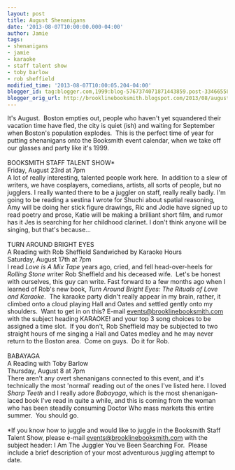 ```yaml
---
layout: post
title: August Shenanigans
date: '2013-08-07T10:00:00.000-04:00'
author: Jamie
tags:
- shenanigans
- jamie
- karaoke
- staff talent show
- toby barlow
- rob sheffield
modified_time: '2013-08-07T10:00:05.204-04:00'
blogger_id: tag:blogger.com,1999:blog-5767374071871443859.post-334665582034598010
blogger_orig_url: http://brooklinebooksmith.blogspot.com/2013/08/august-shenanigans.html
---
```


It's August. &nbsp;Boston empties out, people who haven't yet squandered their vacation time have fled, the city is quiet (ish) and waiting for September when Boston's population explodes. &nbsp;This is the perfect time of year for putting shenanigans onto the Booksmith event calendar, when we take off our glasses and party like it's 1999.<br /><br />BOOKSMITH STAFF TALENT SHOW*<br />Friday, August 23rd at 7pm<br />A lot of really interesting, talented people work here. &nbsp;In addition to a slew of writers, we have cosplayers, comedians, artists, all sorts of people, but no jugglers. I really wanted there to be a juggler on staff, really really badly. I'm going to be reading a sestina I wrote for Shuchi about spatial reasoning, Amy will be doing her stick figure drawings, Ric and Jodie have signed up to read poetry and prose, Katie will be making a brilliant short film, and rumor has it Jes is searching for her childhood clarinet. I don't think anyone will be singing, but that's because...<br /><br />TURN AROUND BRIGHT EYES<br />A Reading with Rob Sheffield Sandwiched by Karaoke Hours<br />Saturday, August 17th at 7pm<br />I read <i>Love is A Mix Tape</i>&nbsp;years ago, cried, and fell head-over-heels for <i>Rolling Stone </i>writer Rob Sheffield and his deceased wife. &nbsp;Let's be honest with ourselves, this guy can write. Fast forward to a few months ago when I learned of Rob's new book, <i>Turn Around Bright Eyes: The Rituals of Love and Karaoke</i>. &nbsp;The karaoke party didn't really appear in my brain, rather, it climbed onto a cloud playing Hall and Oates and settled gently onto my shoulders. &nbsp;Want to get in on this? E-mail events@brooklinebooksmith.com with the subject heading KARAOKE! and your top 3 song choices to be assigned a time slot. &nbsp;If you don't, Rob Sheffield may be subjected to two straight hours of me singing a Hall and Oates medley and he may never return to the Boston area. &nbsp;Come on guys. &nbsp;Do it for Rob.<br /><br />BABAYAGA<br />A Reading with Toby Barlow<br />Thursday, August 8 at 7pm<br />There aren't any overt shenanigans connected to this event, and it's technically the most 'normal' reading out of the ones I've listed here. I loved <i>Sharp Teeth</i>&nbsp;and I really adore <i>Babayaga</i>, which is the most shenanigan-laced book I've read in quite a while, and this is coming from the woman who has been steadily consuming Doctor Who mass markets this entire summer. &nbsp;You should go.<br /><br />*If you know how to juggle and would like to juggle in the Booksmith Staff Talent Show, please e-mail events@brooklinebooksmith.com with the subject header: I Am The Juggler You've Been Searching For. &nbsp;Please include a brief description of your most adventurous juggling attempt to date.